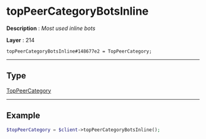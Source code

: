 # topPeerCategoryBotsInline

**Description** : *Most used inline bots*

**Layer** : 214

```tl
topPeerCategoryBotsInline#148677e2 = TopPeerCategory;
```

---

## Type

[TopPeerCategory](type/TopPeerCategory)

---

## Example

```php
$topPeerCategory = $client->topPeerCategoryBotsInline();
```